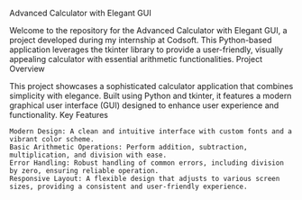 Advanced Calculator with Elegant GUI

Welcome to the repository for the Advanced Calculator with Elegant GUI, a project developed during my internship at Codsoft. This Python-based application leverages the tkinter library to provide a user-friendly, visually appealing calculator with essential arithmetic functionalities.
Project Overview

This project showcases a sophisticated calculator application that combines simplicity with elegance. Built using Python and tkinter, it features a modern graphical user interface (GUI) designed to enhance user experience and functionality.
Key Features

    Modern Design: A clean and intuitive interface with custom fonts and a vibrant color scheme.
    Basic Arithmetic Operations: Perform addition, subtraction, multiplication, and division with ease.
    Error Handling: Robust handling of common errors, including division by zero, ensuring reliable operation.
    Responsive Layout: A flexible design that adjusts to various screen sizes, providing a consistent and user-friendly experience.
